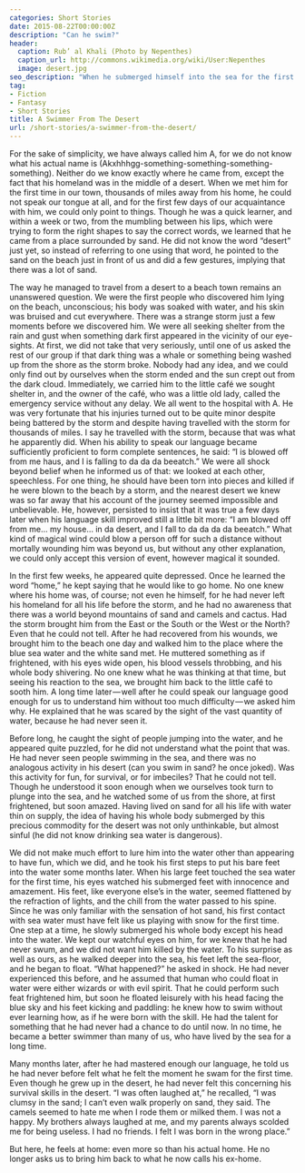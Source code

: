 ```yaml
---
categories: Short Stories
date: 2015-08-22T00:00:00Z
description: "Can he swim?"
header:
  caption: Rub’ al Khali (Photo by Nepenthes)
  caption_url: http://commons.wikimedia.org/wiki/User:Nepenthes
  image: desert.jpg
seo_description: "When he submerged himself into the sea for the first time, he discovered something unusual..."
tag:
- Fiction
- Fantasy
- Short Stories
title: A Swimmer From The Desert
url: /short-stories/a-swimmer-from-the-desert/
---
```


For the sake of simplicity, we have always called him A, for we do not know what his actual name is (Akxhhhgg-something-something-something-something).
Neither do we know exactly where he came from, except the fact that his homeland was in the middle of a desert. When we met him for the first time in our town, thousands of miles away from his home, he could not speak our tongue at all, and for the first few days of our acquaintance with him, we could only point to things. Though he was a quick learner, and within a week or two, from the mumbling between his lips, which were trying to form the right shapes to say the correct words, we learned that he came from a place surrounded by sand. He did not know the word “desert” just yet, so instead of referring to one using that word, he pointed to the sand on the beach just in front of us and did a few gestures, implying that there was a lot of sand.

The way he managed to travel from a desert to a beach town remains an unanswered question. We were the first people who discovered him lying on the beach, unconscious; his body was soaked with water, and his skin was bruised and cut everywhere. There was a strange storm just a few moments before we discovered him. We were all seeking shelter from the rain and gust when something dark first appeared in the vicinity of our eye-sights. At first, we did not take that very seriously, until one of us asked the rest of our group if that dark thing was a whale or something being washed up from the shore as the storm broke. Nobody had any idea, and we could only find out by ourselves when the storm ended and the sun crept out from the dark cloud. Immediately, we carried him to the little café we sought shelter in, and the owner of the café, who was a little old lady, called the emergency service without any delay. We all went to the hospital with A. He was very fortunate that his injuries turned out to be quite minor despite being battered by the storm and despite having travelled with the storm for thousands of miles. I say he travelled with the storm, because that was what he apparently did. When his ability to speak our language became sufficiently proficient to form complete sentences, he said: “I is blowed off from me haus, and I is falling to da da da beeatch.”
We were all shock beyond belief when he informed us of that: we looked at each other, speechless. For one thing, he should have been torn into pieces and killed if he were blown to the beach by a storm, and the nearest desert we knew was so far away that his account of the journey seemed impossible and unbelievable. He, however, persisted to insist that it was true a few days later when his language skill improved still a little bit more: “I am blowed off from me… my house… in da desert, and I fall to da da da da beeatch.” What kind of magical wind could blow a person off for such a distance without mortally wounding him was beyond us, but without any other explanation, we could only accept this version of event, however magical it sounded.

In the first few weeks, he appeared quite depressed. Once he learned the word “home,” he kept saying that he would like to go home. No one knew where his home was, of course; not even he himself, for he had never left his homeland for all his life before the storm, and he had no awareness that there was a world beyond mountains of sand and camels and cactus. Had the storm brought him from the East or the South or the West or the North? Even that he could not tell. After he had recovered from his wounds, we brought him to the beach one day and walked him to the place where the blue sea water and the white sand met. He muttered something as if frightened, with his eyes wide open, his blood vessels throbbing, and his whole body shivering. No one knew what he was thinking at that time, but seeing his reaction to the sea, we brought him back to the little café to sooth him. A long time later — well after he could speak our language good enough for us to understand him without too much difficulty — we asked him why. He explained that he was scared by the sight of the vast quantity of water, because he had never seen it.

Before long, he caught the sight of people jumping into the water, and he appeared quite puzzled, for he did not understand what the point that was. He had never seen people swimming in the sea, and there was no analogous activity in his desert (can you swim in sand? he once joked). Was this activity for fun, for survival, or for imbeciles? That he could not tell. Though he understood it soon enough when we ourselves took turn to plunge into the sea, and he watched some of us from the shore, at first frightened, but soon amazed. Having lived on sand for all his life with water thin on supply, the idea of having his whole body submerged by this precious commodity for the desert was not only unthinkable, but almost sinful (he did not know drinking sea water is dangerous).

We did not make much effort to lure him into the water other than appearing to have fun, which we did, and he took his first steps to put his bare feet into the water some months later. When his large feet touched the sea water for the first time, his eyes watched his submerged feet with innocence and amazement. His feet, like everyone else’s in the water, seemed flattened by the refraction of lights, and the chill from the water passed to his spine. Since he was only familiar with the sensation of hot sand, his first contact with sea water must have felt like us playing with snow for the first time. One step at a time, he slowly submerged his whole body except his head into the water. We kept our watchful eyes on him, for we knew that he had never swum, and we did not want him killed by the water. To his surprise as well as ours, as he walked deeper into the sea, his feet left the sea-floor, and he began to float. “What happened?” he asked in shock. He had never experienced this before, and he assumed that human who could float in water were either wizards or with evil spirit. That he could perform such feat frightened him, but soon he floated leisurely with his head facing the blue sky and his feet kicking and paddling: he knew how to swim without ever learning how, as if he were born with the skill. He had the talent for something that he had never had a chance to do until now. In no time, he became a better swimmer than many of us, who have lived by the sea for a long time.

Many months later, after he had mastered enough our language, he told us he had never before felt what he felt the moment he swam for the first time. Even though he grew up in the desert, he had never felt this concerning his survival skills in the desert. “I was often laughed at,” he recalled, “I was clumsy in the sand; I can’t even walk properly on sand, they said. The camels seemed to hate me when I rode them or milked them. I was not a happy. My brothers always laughed at me, and my parents always scolded me for being useless. I had no friends. I felt I was born in the wrong place.”

But here, he feels at home: even more so than his actual home. He no longer asks us to bring him back to what he now calls his ex-home.
